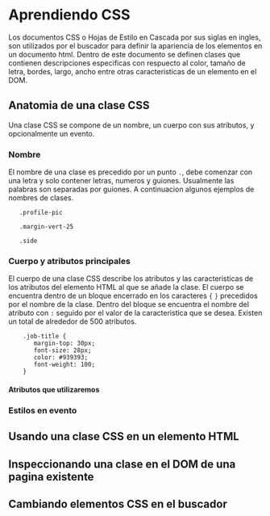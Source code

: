# Aprendiendo CSS

Los documentos CSS o Hojas de Estilo en Cascada por sus siglas en ingles, son utilizados por el buscador para definir la apariencia de los elementos en un documento html. Dentro de este documento se definen clases que contienen descripciones especificas con respuecto al color, tamaño de letra, bordes, largo, ancho entre otras caracteristicas de un elemento en el DOM.

## Anatomia de una clase CSS

Una clase CSS se compone de un nombre, un cuerpo con sus atributos, y opcionalmente un evento.

### Nombre

El nombre de una clase es precedido por un punto `.`, debe comenzar con una letra y solo contener letras, numeros y guiones. Usualmente las palabras son separadas por guiones. A continuacion algunos ejemplos de nombres de clases.

       .profile-pic 
       
       .margin-vert-25
       
       .side
    

### Cuerpo y atributos principales

El cuerpo de una clase CSS describe los atributos y las caracteristicas de los atributos del elemento HTML al que se añade la clase. El cuerpo se encuentra dentro de un bloque encerrado en los caracteres `{` `}` precedidos por el nombre de la clase. Dentro del bloque se encuentra el nombre del atributo con `:` seguido por el valor de la caracteristica que se desea. Existen un total de alrededor de 500 atributos.

        .job-title {
           margin-top: 30px;
           font-size: 28px;
           color: #939393;
           font-weight: 100;
        }
        
#### Atributos que utilizaremos

### Estilos en evento

## Usando una clase CSS en un elemento HTML

## Inspeccionando una clase en el DOM de una pagina existente

## Cambiando elementos CSS en el buscador





